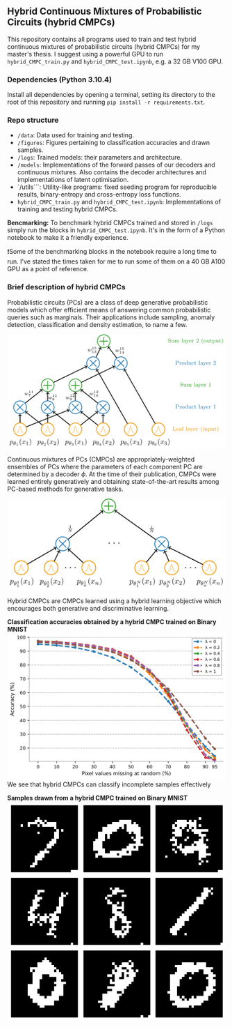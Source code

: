 ## Hybrid Continuous Mixtures of Probabilistic Circuits (hybrid CMPCs)

This repository contains all programs used to train and test hybrid continuous mixtures of probabilistic circuits (hybrid CMPCs) for my master's thesis. I suggest using a powerful GPU to run `hybrid_CMPC_train.py` and `hybrid_CMPC_test.ipynb`, e.g. a 32 GB V100 GPU.

### Dependencies (Python 3.10.4)

Install all dependencies by opening a terminal, setting its directory to the root of this repository and running `pip install -r requirements.txt`.

### Repo structure
- `/data`: Data used for training and testing.
- `/figures`: Figures pertaining to classification accuracies and drawn samples.
- `/logs`: Trained models: their parameters and architecture.
- `/models`: Implementations of the forward passes of our decoders and continuous mixtures. Also contains the decoder architectures and implementations of latent optimisation.
- `/utils```: Utility-like programs: fixed seeding program for reproducible results, binary-entropy and cross-entropy loss functions.
- `hybrid_CMPC_train.py` and `hybrid_CMPC_test.ipynb`: Implementations of training and testing hybrid CMPCs. 

**Bencmarking:** To benchmark hybrid CMPCs trained and stored in `/logs` simply run the blocks in `hybrid_CMPC_test.ipynb`. It's in the form of a Python notebook to make it a friendly experience.

❗Some of the benchmarking blocks in the notebook require a long time to run. I've stated the times taken for me to run some of them on a 40 GB A100 GPU as a point of reference.

### Brief description of hybrid CMPCs
Probabilistic circuits (PCs) are a class of deep generative probabilistic models which offer efficient means of answering common probabilistic queries such as marginals. Their applications include sampling, anomaly detection, classification and density estimation, to name a few.

![pic_1](figures/pc_example_layered.png)

Continuous mixtures of PCs (CMPCs) are appropriately-weighted ensembles of PCs where the parameters of each component PC are determined by a decoder $\phi$. At the time of their publication, CMPCs were learned entirely generatively and obtaining state-of-the-art results among PC-based methods for generative tasks.

![pic_2](figures/cmpc_ffm.png)

Hybrid CMPCs are CMPCs learned using a hybrid learning objective which encourages both generative and discriminative learning.

**Classification accuracies obtained by a hybrid CMPC trained on Binary MNIST**
![pic_3](figures/accuracies.png)
We see that hybrid CMPCs can classify incomplete samples effectively

**Samples drawn from a hybrid CMPC trained on Binary MNIST**
![pic_3](figures/samples.png)